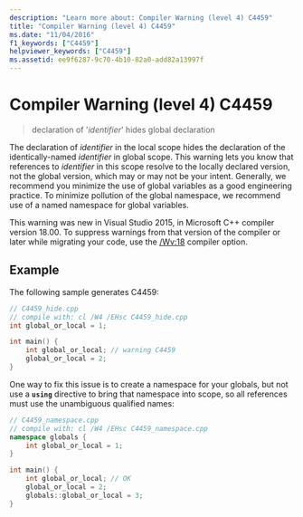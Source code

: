 ```yaml
---
description: "Learn more about: Compiler Warning (level 4) C4459"
title: "Compiler Warning (level 4) C4459"
ms.date: "11/04/2016"
f1_keywords: ["C4459"]
helpviewer_keywords: ["C4459"]
ms.assetid: ee9f6287-9c70-4b10-82a0-add82a13997f
---
```

# Compiler Warning (level 4) C4459

> declaration of '*identifier*' hides global declaration

The declaration of *identifier* in the local scope hides the declaration of the identically-named *identifier* in global scope. This warning lets you know that references to *identifier* in this scope resolve to the locally declared version, not the global version, which may or may not be your intent. Generally, we recommend you minimize the use of global variables as a good engineering practice. To minimize pollution of the global namespace, we recommend use of a named namespace for global variables.

This warning was new in Visual Studio 2015, in Microsoft C++ compiler version 18.00. To suppress warnings from that version of the compiler or later while migrating your code, use the [/Wv:18](../../build/reference/compiler-option-warning-level.md) compiler option.

## Example

The following sample generates C4459:

```cpp
// C4459_hide.cpp
// compile with: cl /W4 /EHsc C4459_hide.cpp
int global_or_local = 1;

int main() {
    int global_or_local; // warning C4459
    global_or_local = 2;
}
```

One way to fix this issue is to create a namespace for your globals, but not use a **`using`** directive to bring that namespace into scope, so all references must use the unambiguous qualified names:

```cpp
// C4459_namespace.cpp
// compile with: cl /W4 /EHsc C4459_namespace.cpp
namespace globals {
    int global_or_local = 1;
}

int main() {
    int global_or_local; // OK
    global_or_local = 2;
    globals::global_or_local = 3;
}
```
